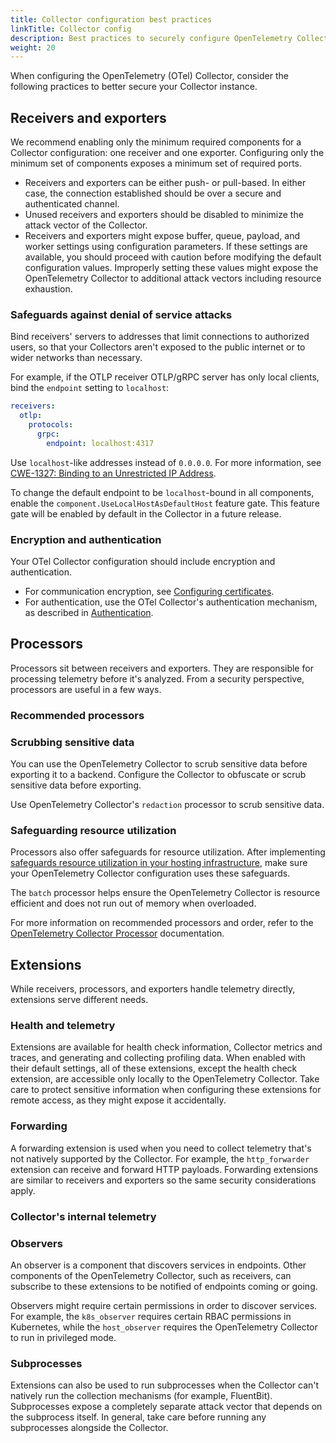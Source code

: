 ```yaml
---
title: Collector configuration best practices
linkTitle: Collector config
description: Best practices to securely configure OpenTelemetry Collector.
weight: 20
---
```


When configuring the OpenTelemetry (OTel) Collector, consider the following
practices to better secure your Collector instance.

## Receivers and exporters

We recommend enabling only the minimum required components for a Collector
configuration: one receiver and one exporter. Configuring only the minimum set
of components exposes a minimum set of required ports.

- Receivers and exporters can be either push- or pull-based. In either case, the
  connection established should be over a secure and authenticated channel.
- Unused receivers and exporters should be disabled to minimize the attack
  vector of the Collector.
- Receivers and exporters might expose buffer, queue, payload, and worker
  settings using configuration parameters. If these settings are available, you
  should proceed with caution before modifying the default configuration values.
  Improperly setting these values might expose the OpenTelemetry Collector to
  additional attack vectors including resource exhaustion.

### Safeguards against denial of service attacks

Bind receivers' servers to addresses that limit connections to authorized users,
so that your Collectors aren't exposed to the public internet or to wider
networks than necessary.

For example, if the OTLP receiver OTLP/gRPC server has only local clients, bind
the `endpoint` setting to `localhost`:

```yaml
receivers:
  otlp:
    protocols:
      grpc:
        endpoint: localhost:4317
```

Use `localhost`-like addresses instead of `0.0.0.0`. For more information, see
[CWE-1327: Binding to an Unrestricted IP Address](https://cwe.mitre.org/data/definitions/1327.html).

To change the default endpoint to be `localhost`-bound in all components, enable
the `component.UseLocalHostAsDefaultHost` feature gate. This feature gate will
be enabled by default in the Collector in a future release.

### Encryption and authentication

Your OTel Collector configuration should include encryption and authentication.

- For communication encryption, see
  [Configuring certificates](/collector/configuration/#setting-up-certificates).
- For authentication, use the OTel Collector's authentication mechanism, as
  described in [Authentication](/collector/configuration/#authentication).

## Processors

Processors sit between receivers and exporters. They are responsible for
processing telemetry before it's analyzed. From a security perspective,
processors are useful in a few ways.

### Recommended processors

<!--- TODO: SHOULD configure recommended processors. If so, what are they? 

redaction processor (never tried myself)
transform processor (great for redacting PIIs and such) -->

### Scrubbing sensitive data

You can use the OpenTelemetry Collector to scrub sensitive data before exporting
it to a backend. Configure the Collector to obfuscate or scrub sensitive data
before exporting.

<!--- TODO: SHOULD configure obfuscation/scrubbing of sensitive metadata. How? Give more details and/or link to an existing document -->

Use OpenTelemetry Collector's `redaction` processor to scrub sensitive data.

<!--- TODO: Give example config for the redaction processor or remove this line. --->

### Safeguarding resource utilization

Processors also offer safeguards for resource utilization. After implementing
[safeguards resource utilization in your hosting infrastructure](/security/hosting-best-practices/),
make sure your OpenTelemetry Collector configuration uses these safeguards.

<!-- start same page content in hosting-best-practices -->

The `batch` processor helps ensure the OpenTelemetry Collector is resource
efficient and does not run out of memory when overloaded.

For more information on recommended processors and order, refer to the
[OpenTelemetry Collector Processor](https://github.com/open-telemetry/opentelemetry-collector/tree/main/processor)
documentation.

<!-- /end same page content in hosting-best-practices -->

## Extensions

While receivers, processors, and exporters handle telemetry directly, extensions
serve different needs.

<!--- TODO: Extensions SHOULD NOT expose sensitive health or telemetry data. How? What can you do? -->

### Health and telemetry

Extensions are available for health check information, Collector metrics and
traces, and generating and collecting profiling data. When enabled with their
default settings, all of these extensions, except the health check extension,
are accessible only locally to the OpenTelemetry Collector. Take care to protect
sensitive information when configuring these extensions for remote access, as
they might expose it accidentally.

### Forwarding

A forwarding extension is used when you need to collect telemetry that's not
natively supported by the Collector. For example, the `http_forwarder` extension
can receive and forward HTTP payloads. Forwarding extensions are similar to
receivers and exporters so the same security considerations apply.

### Collector's internal telemetry

<!--- INSERT RECOMMENDATIONS HERE. For example:

1. Remove zPages.
1. Remove configuration endpoints.
-->

### Observers

An observer is a component that discovers services in endpoints. Other
components of the OpenTelemetry Collector, such as receivers, can subscribe to
these extensions to be notified of endpoints coming or going.

Observers might require certain permissions in order to discover services. For
example, the `k8s_observer` requires certain RBAC permissions in Kubernetes,
while the `host_observer` requires the OpenTelemetry Collector to run in
privileged mode.

<!--- But what about Juraci's comment here: https://github.com/open-telemetry/opentelemetry.io/pull/3652/files?diff=unified&w=0#r1417409370 --->

### Subprocesses

Extensions can also be used to run subprocesses when the Collector can't
natively run the collection mechanisms (for example, FluentBit). Subprocesses
expose a completely separate attack vector that depends on the subprocess
itself. In general, take care before running any subprocesses alongside the
Collector.

